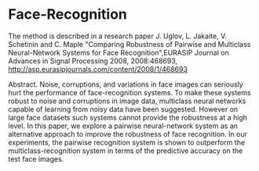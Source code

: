 # Face-Recognition

The method is described in a research paper J. Uglov, L. Jakaite, V. Schetinin and C. Maple "Comparing Robustness of Pairwise and Multiclass Neural-Network Systems for Face Recognition",EURASIP Journal on Advances in Signal Processing 2008, 2008:468693, http://asp.eurasipjournals.com/content/2008/1/468693 

Abstract. Noise, corruptions, and variations in face images can seriously hurt the performance of face-recognition systems. To make these systems robust to noise and corruptions in image data, multiclass neural networks capable of learning from noisy data have been suggested. However on large face datasets such systems cannot provide the robustness at a high level. In this paper, we explore a pairwise neural-network system as an alternative approach to improve the robustness of face recognition. In our experiments, the pairwise recognition system is shown to outperform the multiclass-recognition system in terms of the predictive accuracy on the test face images.


